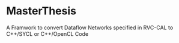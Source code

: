 # MasterThesis
A Framwork to convert Dataflow Networks specified in RVC-CAL to C++/SYCL or C++/OpenCL Code
